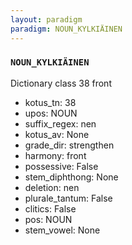 ```yaml
---
layout: paradigm
paradigm: NOUN_KYLKIÄINEN
---
```

### ` NOUN_KYLKIÄINEN `

Dictionary class 38 front
* kotus_tn: 38
* upos: NOUN
* suffix_regex: nen
* kotus_av: None
* grade_dir: strengthen
* harmony: front
* possessive: False
* stem_diphthong: None
* deletion: nen
* plurale_tantum: False
* clitics: False
* pos: NOUN
* stem_vowel: None
